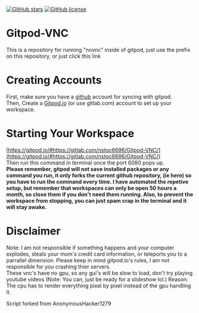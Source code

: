 [![GitHub stars](https://img.shields.io/github/stars/Th3SnowyOwl/Gitpod-VNC?label=Stars&style=plastic)](https://github.com/Th3SnowyOwl/Gitpod-VNC/stargazers)
[![GitHub license](https://img.shields.io/github/license/Th3SnowyOwl/Gitpod-VNC)](https://github.com/Th3SnowyOwl/Gitpod-VNC)  
# Gitpod-VNC  
This is a repository for running "novnc" inside of gitpod, just use the prefix on this repository, or just click this link   
# Creating Accounts  
First, make sure you have a [github](https://github.com/join?ref_cta=Sign+up&ref_loc=header+logged+out&ref_page=%2F&source=header-home) account for syncing with gitpod.  
Then, Create a [Gitpod.io](https://gitpod.io/login/) (or use gitlab.com) account to set up your workspace.  
# Starting Your Workspace
[https://gitpod.io/#https://gitlab.com/nstoc6696/Gitpod-VNC/](https://gitpod.io/#https://gitlab.com/nstoc6696/Gitpod-VNC/)  
Then run this command in terminal once the port 6080 pops up.  
**Please remember, gitpod will not save installed packages or any command you run, it only forks the current github repository, (ie here) so you have to run the command every time. I have automated the repetive setup, but remember that workspaces can only be open 50 hours a month, so close them if you don't need them running.
Also, to prevent the workspace from stopping, you can just spam crap in the terminal and it will stay awake.**  
# Disclaimer
Note: I am not responsible if something happens and your computer explodes, steals your mom's credit card information, or teleports you to a parrallel dimension.
Please keep in mind gitpod.io's rules, I am not responsible for you crashing thier servers.  
These vnc's have no gpu, so any gui's will be slow to load, don't try playing youtube videos (Note: You can, just be ready for a slideshow lol.)
Reason: The cpu has to render everything pixel by pixel instead of the gpu handling it. 

Script forked from AnonymousHacker1279
